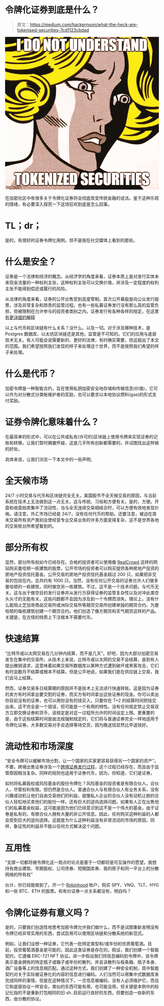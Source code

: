 # 令牌化证券到底是什么？

> 原文：<https://medium.com/hackernoon/what-the-heck-are-tokenised-securities-7cd1123cbdad>

![](img/e6afcaa764e4be448e0f7cec75079618.png)

在加密社区中有很多关于令牌化证券将会彻底改变传统金融的说法。鉴于这种乐观的情绪，有必要深入探究一下这场狂欢到底是怎么回事。

# TL；dr；

是的，有很好的证券令牌化用例，但不是我在社交媒体上看到的那些。

# **什么是安全？**

证券是一个法律和经济的概念。从经济学的角度来看，证券本质上是对发行实体未来现金流量的一种权利主张，这种权利主张可以交换价值，并涉及一定程度的权利主张不能得到偿还或履行的风险。

从法律的角度来看，证券的公开出售受到高度管制。首次公开募股是向公众发行股票，涉及非常复杂和昂贵的监管过程。也有一些私募证券发行没有那么高的监管负担，但被限制在允许参与的投资者类别之内。证券发行有各种各样的规定，在这里[有更详细的解释](https://blog.verifyinvestor.com/blog/2016/5/25/regulation-d-rule-506c-vs-regulation-a-differences-explained)

以上与代币和区块链有什么关系？没什么。以及一切。对于涉及哪种技术，是 Postgres 数据库、以太坊区块链还是其他，监管是不可知的。它们的应用与底层技术无关。有人可能会说需要新的、更好的法律，有时确实需要，但这超出了本文的范围。我们希望按照我们发现的样子来处理这个世界，而不是按照我们希望的样子来处理。

# **什么是代币？**

加密令牌是一种智能合约，旨在使用私钥加密安全地存储和传输信息(价值)，它可以作为对分散式分类帐维护者的奖励，也可以要求以本地协议燃料(gas)的形式支付奖励。

# 证券令牌化意味着什么？

在最简单的形式中，可以在公共或私有(许可的)区块链上使用令牌来实现证券的记账和转移。让我们暂时搁置怀疑，这是几乎所有创新都需要的，并试图找出这样做的好处。

具体来说，让我们浏览一下本文中的一些声明[:](https://hackernoon.com/the-security-token-thesis-4c5904761063)

# 全天候市场

24/7 小时交易与代币和区块链完全无关。美国股市不全天候交易的原因，与当前系统在技术上无法做到这一点无关。这与传统、习俗和方便有关。是的，方便。开盘和收盘拍卖集中了流动性，当与全天连续交易相结合时，可以方便有效地发现价格。请注意，外汇市场已经是 24/7，没有任何代币的帮助。还要注意，被迫在周末交易所有资产类别会使经营专业交易业务的许多方面变得复杂，这不是世界各地的交易柜台所希望看到的。

# **部分所有权**

显然，部分所有权如今已经存在。合格的投资者可以使用像 [RealCrowd](https://www.realcrowd.com/) 这样的网站购买曼哈顿一栋建筑的股票，公开市场的投资者可以购买提供各种房地产投资的房地产投资信托基金。公开交易的房地产投资信托基金超过 200 只，如果把非交易的包括在内，总共约有 1000 只。当然，没有任何公开交易的证券允许人们做多曼哈顿的一栋建筑，同时做空另一栋建筑。不过，这不是一个技术问题。与代币无关。这与出于做空目的发行证券并从发行方获得证券的监管复杂性以及对冲此类空头头寸的无能有关。这些问题都不会因为涉及到一个令牌而消失。理论上，没有什么能阻止芝加哥商品交易所或洲际交易所等期货交易所创建单独的期货合约，为曼哈顿的每栋建筑创建一个期货合约。他们创造了像方期货和天气期货这样的产品。关键是，在古怪的特质上下注根本不需要代币。

# 快速结算

“比特币或以太网交易在几分钟内结算，而不是几天”。好吧，因为大部分加密交易发生在集中的交易所，从技术上来说，比特币或以太网的交易不会结算，直到有人提出撤销请求，这意味着如果交易所数据库以某种方式遭到破坏或黑客攻击，它们有时会数月不结算或根本不结算。但是公平地说，如果我们是在供应链上交易，我们会马上结算。

然而，证券交易多日结算期的原因并不是技术上无法进行快速转账。这是因为证券的卖方有时间拿出要交割的证券，而买方有时间拿出这些证券的现金。你可以卖出你目前没有的证券，也可以用你没有的钱买入，只要你在 T+2 的结算时间把钱交出来。这不完全是一个错误，但可能是一个有用的特性。没有任何规定禁止交易双方立即交换证券和货币，该规定是对这一过程所允许的时间设定上限。更重要的是，由于这些结算时间是由法规强制规定的，它们将与普通证券完全一样地适用于令牌化证券。大多数交易对手会选择等待交货，因为晚送钱显然比早送钱好。

# 流动性和市场深度

“安全令牌可以缓解市场分割，让一个国家的买家更容易获得另一个国家的资产”。不要。跨境出售证券涉及一个[跨境证券发行过程](http://www.europarl.europa.eu/document/activities/cont/201106/20110606ATT20781/20110606ATT20781EN.pdf)，这个过程已经存在，而且由于监管原因相当复杂。同样的规则也适用于证券代币，因为，你知道，它们是证券。

如何将私募股权或风险基金的股份令牌化？风险基金的投资者是有限合伙人。合伙人，尽管权利有限。但仍然是合伙人。普通合伙人与有限合伙人有业务关系，没有兴趣或动机让他们自由交易他们的利益，就像私人企业的合伙人没有动机让她的合伙人轻松地买卖他们的股份一样。还有巨大的逆向选择问题。如果有人正在出售他们的私募基金权益，这可能是因为他们已经意识到这不是一个伟大的基金。由于证券是私有的，有限合伙人拥有大量的非公开信息。因此，任何购买这种利益的人都会受到巨大的逆向选择。这就是为什么这种利益没有非常流动的市场的原因，同样，象征性的利益并不能以任何方式解决这个问题。

# 互用性

“支撑一切都将被令牌化这一观点的论点是基于一切都将是可互操作的愿望。我想持有商业建筑、早期股权、公司债券、短期国库券、我的房子和同一平台上的分散网络的所有权”

伙计，你已经能做到了。开一个 [Robinhood](https://robinhood.com/) 账户，购买 SPY、VNQ、TLT、HYG 和一些 BTC、ETH 的股票。和有价证券一点关系都没有，明白吗？

# 令牌化证券有意义吗？

是的，只要我们创造性地思考加密令牌允许我们做什么，而不是试图重新发明没有令牌已经非常实用的东西，尝试启用可以使用区块链和分散系统的新范式。

例如，让我们设想一种证券，它代表一批特定类型和/或年份的优质葡萄酒。目前，投资葡萄酒基金是可能的，因此这类证券是存在的。假设，我们创建一个智能契约，它遵循 ERC-721 NFT 协议。进一步假设我们将信息编码到令牌中，该令牌表示基金拥有的特定瓶子或箱子或年份的散列，并且该散列与板条箱、瓶子本身、酒厂设备等上的信息相匹配。通过这种方式，我们创建了一种安全机制，其中智能契约对关于实际被证券化的内容的信息进行编码。人们当然可以用集中式数据库来完成同样的事情，但是在这种情况下，一旦信息被编码，没有人必须维护它，而且它和底层协议一样安全。类似的东西可能有用，也可能没用，但关键是本例中的标记化指的不是重新打包相同的旧 sh..目前运行良好的东西，但要创造一些新的东西，由分散的协议。